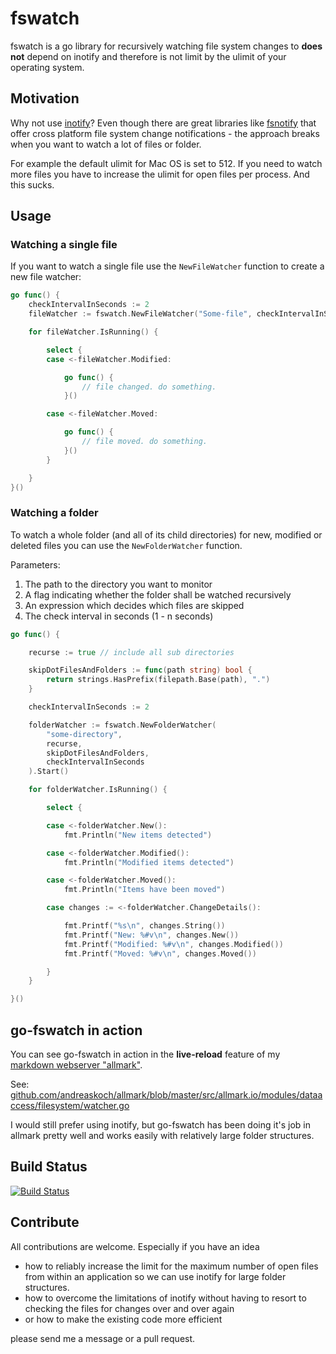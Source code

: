 # fswatch

fswatch is a go library for recursively watching file system changes to **does not** depend on inotify and therefore is not limit by the ulimit of your operating system.

## Motivation

Why not use [inotify](http://en.wikipedia.org/wiki/Inotify)? Even though there are great libraries like [fsnotify](https://github.com/howeyc/fsnotify) that offer cross platform file system change notifications - the approach breaks when you want to watch a lot of files or folder.

For example the default ulimit for Mac OS is set to 512. If you need to watch more files you have to increase the ulimit for open files per process. And this sucks.

## Usage

### Watching a single file

If you want to watch a single file use the `NewFileWatcher` function to create a new file watcher:

```go
go func() {
	checkIntervalInSeconds := 2
	fileWatcher := fswatch.NewFileWatcher("Some-file", checkIntervalInSeconds).Start()

	for fileWatcher.IsRunning() {

		select {
		case <-fileWatcher.Modified:

			go func() {
				// file changed. do something.
			}()

		case <-fileWatcher.Moved:

			go func() {
				// file moved. do something.
			}()
		}

	}
}()
```

### Watching a folder

To watch a whole folder (and all of its child directories) for new, modified or deleted files you can use the `NewFolderWatcher` function.

Parameters:

1. The path to the directory you want to monitor
2. A flag indicating whether the folder shall be watched recursively
3. An expression which decides which files are skipped
4. The check interval in seconds (1 - n seconds)


```go
go func() {

	recurse := true // include all sub directories

	skipDotFilesAndFolders := func(path string) bool {
		return strings.HasPrefix(filepath.Base(path), ".")
	}

	checkIntervalInSeconds := 2

	folderWatcher := fswatch.NewFolderWatcher(
		"some-directory",
		recurse,
		skipDotFilesAndFolders,
		checkIntervalInSeconds
	).Start()

	for folderWatcher.IsRunning() {

		select {

		case <-folderWatcher.New():
			fmt.Println("New items detected")

		case <-folderWatcher.Modified():
			fmt.Println("Modified items detected")

		case <-folderWatcher.Moved():
			fmt.Println("Items have been moved")

		case changes := <-folderWatcher.ChangeDetails():

			fmt.Printf("%s\n", changes.String())
			fmt.Printf("New: %#v\n", changes.New())
			fmt.Printf("Modified: %#v\n", changes.Modified())
			fmt.Printf("Moved: %#v\n", changes.Moved())

		}
	}

}()
```
## go-fswatch in action

You can see go-fswatch in action in the **live-reload** feature of my [markdown webserver "allmark"](https://allmark.io/).

See:  [github.com/andreaskoch/allmark/blob/master/src/allmark.io/modules/dataaccess/filesystem/watcher.go](https://github.com/andreaskoch/allmark/blob/master/src/allmark.io/modules/dataaccess/filesystem/watcher.go)

I would still prefer using inotify, but go-fswatch has been doing it's job in allmark pretty well and works easily with relatively large folder structures.

## Build Status

[![Build Status](https://travis-ci.org/andreaskoch/go-fswatch.png?branch=master)](https://travis-ci.org/andreaskoch/go-fswatch)

## Contribute

All contributions are welcome. Especially if you have an idea

- how to reliably increase the limit for the maximum number of open files from within an application so we can use inotify for large folder structures.
- how to overcome the limitations of inotify without having to resort to checking the files for changes over and over again
- or how to make the existing code more efficient

please send me a message or a pull request.
